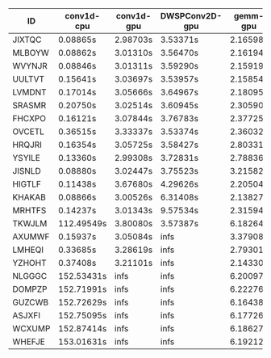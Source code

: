 |ID|conv1d-cpu|conv1d-gpu|DWSPConv2D-gpu|gemm-gpu|avg|
|-|-|-|-|-|-|
|JIXTQC|0.08865s|2.98703s|3.53371s|2.16598s|2.19384s|
|MLBOYW|0.08862s|3.01310s|3.56470s|2.16194s|2.20709s|
|WVYNJR|0.08846s|3.01311s|3.59290s|2.15919s|2.21342s|
|UULTVT|0.15641s|3.03697s|3.53957s|2.15854s|2.22287s|
|LVMDNT|0.17014s|3.05666s|3.64967s|2.18095s|2.26435s|
|SRASMR|0.20750s|3.02514s|3.60945s|2.30590s|2.28700s|
|FHCXPO|0.16121s|3.07844s|3.76783s|2.37725s|2.34618s|
|OVCETL|0.36515s|3.33337s|3.53374s|2.36032s|2.39814s|
|HRQJRI|0.16354s|3.05725s|3.58427s|2.80331s|2.40209s|
|YSYILE|0.13360s|2.99308s|3.72831s|2.78836s|2.41084s|
|JISNLD|0.08880s|3.02447s|3.75523s|3.21582s|2.52108s|
|HIGTLF|0.11438s|3.67680s|4.29626s|2.20504s|2.57312s|
|KHAKAB|0.08866s|3.00526s|6.31408s|2.13827s|2.88657s|
|MRHTFS|0.14237s|3.01343s|9.57534s|2.31594s|3.76177s|
|TKWJLM|112.49549s|3.80080s|3.57387s|6.18264s|31.51320s|
|AXUMWF|0.15937s|3.05084s|infs|3.37908s|infs|
|LMHEQI|0.33685s|3.28619s|infs|2.79301s|infs|
|YZHOHT|0.37408s|3.21101s|infs|2.14330s|infs|
|NLGGGC|152.53431s|infs|infs|6.20097s|infs|
|DOMPZP|152.71991s|infs|infs|6.22276s|infs|
|GUZCWB|152.72629s|infs|infs|6.16438s|infs|
|ASJXFI|152.75095s|infs|infs|6.17726s|infs|
|WCXUMP|152.87414s|infs|infs|6.18627s|infs|
|WHEFJE|153.01631s|infs|infs|6.19212s|infs|
